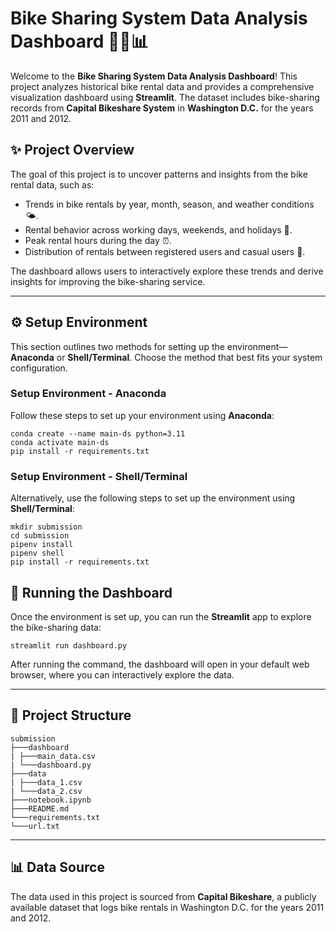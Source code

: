 # Bike Sharing System Data Analysis Dashboard 🚴‍♂️📊

Welcome to the **Bike Sharing System Data Analysis Dashboard**! This project analyzes historical bike rental data and provides a comprehensive visualization dashboard using **Streamlit**. The dataset includes bike-sharing records from **Capital Bikeshare System** in **Washington D.C.** for the years 2011 and 2012.

## ✨ Project Overview
The goal of this project is to uncover patterns and insights from the bike rental data, such as:
- Trends in bike rentals by year, month, season, and weather conditions 🌤️.
- Rental behavior across working days, weekends, and holidays 📅.
- Peak rental hours during the day ⏰.
- Distribution of rentals between registered users and casual users 👥.

The dashboard allows users to interactively explore these trends and derive insights for improving the bike-sharing service.

---

## ⚙️ Setup Environment

This section outlines two methods for setting up the environment—**Anaconda** or **Shell/Terminal**. Choose the method that best fits your system configuration.

### Setup Environment - Anaconda

Follow these steps to set up your environment using **Anaconda**:
```
conda create --name main-ds python=3.11
conda activate main-ds
pip install -r requirements.txt
```

### Setup Environment - Shell/Terminal

Alternatively, use the following steps to set up the environment using **Shell/Terminal**:
```
mkdir submission
cd submission
pipenv install
pipenv shell
pip install -r requirements.txt
```

## 🚀 Running the Dashboard

Once the environment is set up, you can run the **Streamlit** app to explore the bike-sharing data:
```
streamlit run dashboard.py
```

After running the command, the dashboard will open in your default web browser, where you can interactively explore the data.

---

## 📁 Project Structure
```
submission
├───dashboard
| ├───main_data.csv
| └───dashboard.py
├───data
| ├───data_1.csv
| └───data_2.csv
├───notebook.ipynb
├───README.md
└───requirements.txt
└───url.txt
```

---

## 📊 Data Source
The data used in this project is sourced from **Capital Bikeshare**, a publicly available dataset that logs bike rentals in Washington D.C. for the years 2011 and 2012.